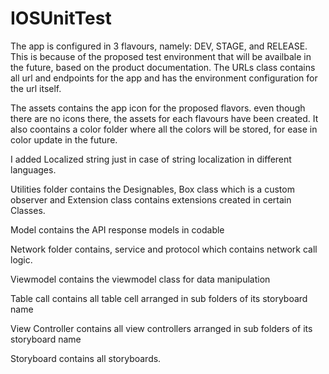 # IOSUnitTest
The app is configured in 3 flavours, namely: DEV, STAGE, and RELEASE. This is because of the proposed test environment that will be availbale in the future, based on the product documentation. 
The URLs class contains all url and endpoints for the app and has the environment configuration for the url itself.

The assets contains the app icon for the proposed flavors. even though there are no icons there, the assets for each flavours have been created. It also coontains a color folder where all the colors will be stored, for ease in color update in the future.

I added Localized string just in case of string localization in different languages.

Utilities folder contains the Designables, Box class which is a custom observer and Extension class contains extensions created in certain Classes.

Model contains the API response models in codable

Network folder contains, service and protocol which contains network call logic.

Viewmodel contains the viewmodel class for data manipulation

Table call contains all table cell arranged in sub folders of its storyboard name

View Controller contains all view controllers arranged in sub folders of its storyboard name

Storyboard contains all storyboards.
